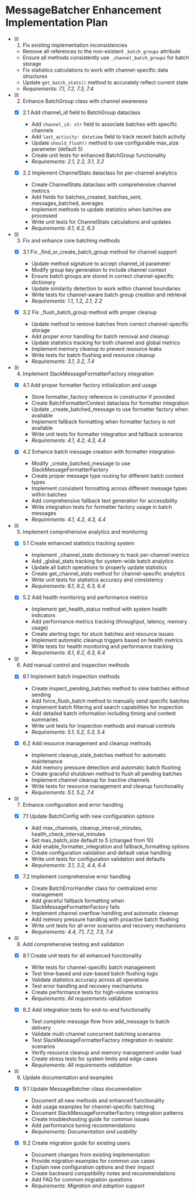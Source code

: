 # MessageBatcher Enhancement Implementation Plan

- [x] 1. Fix existing implementation inconsistencies
  - Remove all references to the non-existent `_batch_groups` attribute
  - Ensure all methods consistently use `_channel_batch_groups` for batch storage
  - Fix statistics calculations to work with channel-specific data structures
  - Update `get_batch_stats()` method to accurately reflect current state
  - _Requirements: 7.1, 7.2, 7.3, 7.4_

- [x] 2. Enhance BatchGroup class with channel awareness
  - [x] 2.1 Add channel_id field to BatchGroup dataclass
    - Add `channel_id: str` field to associate batches with specific channels
    - Add `last_activity: datetime` field to track recent batch activity
    - Update `should_flush()` method to use configurable max_size parameter (default 5)
    - Create unit tests for enhanced BatchGroup functionality
    - _Requirements: 2.1, 2.2, 3.1, 3.2_

  - [x] 2.2 Implement ChannelStats dataclass for per-channel analytics
    - Create ChannelStats dataclass with comprehensive channel metrics
    - Add fields for batches_created, batches_sent, messages_batched, averages
    - Implement methods to update statistics when batches are processed
    - Write unit tests for ChannelStats calculations and updates
    - _Requirements: 6.1, 6.2, 6.3_

- [x] 3. Fix and enhance core batching methods
  - [x] 3.1 Fix _find_or_create_batch_group method for channel support
    - Update method signature to accept channel_id parameter
    - Modify group key generation to include channel context
    - Ensure batch groups are stored in correct channel-specific dictionary
    - Update similarity detection to work within channel boundaries
    - Write tests for channel-aware batch group creation and retrieval
    - _Requirements: 1.1, 1.2, 2.1, 2.2_

  - [x] 3.2 Fix _flush_batch_group method with proper cleanup
    - Update method to remove batches from correct channel-specific storage
    - Add proper error handling for batch removal and cleanup
    - Update statistics tracking for both channel and global metrics
    - Implement memory cleanup to prevent resource leaks
    - Write tests for batch flushing and resource cleanup
    - _Requirements: 3.1, 3.2, 7.4_

- [x] 4. Implement SlackMessageFormatterFactory integration
  - [x] 4.1 Add proper formatter factory initialization and usage
    - Store formatter_factory reference in constructor if provided
    - Create BatchFormatterContext dataclass for formatter integration
    - Update _create_batched_message to use formatter factory when available
    - Implement fallback formatting when formatter factory is not available
    - Write unit tests for formatter integration and fallback scenarios
    - _Requirements: 4.1, 4.2, 4.3, 4.4_

  - [x] 4.2 Enhance batch message creation with formatter integration
    - Modify _create_batched_message to use SlackMessageFormatterFactory
    - Create proper message type routing for different batch content types
    - Implement consistent formatting across different message types within batches
    - Add comprehensive fallback text generation for accessibility
    - Write integration tests for formatter factory usage in batch messages
    - _Requirements: 4.1, 4.2, 4.3, 4.4_

- [x] 5. Implement comprehensive analytics and monitoring
  - [x] 5.1 Create enhanced statistics tracking system
    - Implement _channel_stats dictionary to track per-channel metrics
    - Add _global_stats tracking for system-wide batch analytics
    - Update all batch operations to properly update statistics
    - Create get_channel_stats method for channel-specific analytics
    - Write unit tests for statistics accuracy and consistency
    - _Requirements: 6.1, 6.2, 6.3, 6.4_

  - [x] 5.2 Add health monitoring and performance metrics
    - Implement get_health_status method with system health indicators
    - Add performance metrics tracking (throughput, latency, memory usage)
    - Create alerting logic for stuck batches and resource issues
    - Implement automatic cleanup triggers based on health metrics
    - Write tests for health monitoring and performance tracking
    - _Requirements: 6.1, 6.2, 6.3, 6.4_

- [x] 6. Add manual control and inspection methods
  - [x] 6.1 Implement batch inspection methods
    - Create inspect_pending_batches method to view batches without sending
    - Add force_flush_batch method to manually send specific batches
    - Implement batch filtering and search capabilities for inspection
    - Add detailed batch information including timing and content summaries
    - Write unit tests for inspection methods and manual controls
    - _Requirements: 5.1, 5.2, 5.3, 5.4_

  - [x] 6.2 Add resource management and cleanup methods
    - Implement cleanup_stale_batches method for automatic maintenance
    - Add memory pressure detection and automatic batch flushing
    - Create graceful shutdown method to flush all pending batches
    - Implement channel cleanup for inactive channels
    - Write tests for resource management and cleanup functionality
    - _Requirements: 5.1, 5.2, 7.4_

- [x] 7. Enhance configuration and error handling
  - [x] 7.1 Update BatchConfig with new configuration options
    - Add max_channels, cleanup_interval_minutes, health_check_interval_minutes
    - Set max_batch_size default to 5 (changed from 10)
    - Add enable_formatter_integration and fallback_formatting options
    - Create configuration validation and default value handling
    - Write unit tests for configuration validation and defaults
    - _Requirements: 3.1, 3.2, 4.4, 6.4_

  - [x] 7.2 Implement comprehensive error handling
    - Create BatchErrorHandler class for centralized error management
    - Add graceful fallback formatting when SlackMessageFormatterFactory fails
    - Implement channel overflow handling and automatic cleanup
    - Add memory pressure handling with proactive batch flushing
    - Write unit tests for all error scenarios and recovery mechanisms
    - _Requirements: 4.4, 7.1, 7.2, 7.3, 7.4_

- [x] 8. Add comprehensive testing and validation
  - [x] 8.1 Create unit tests for all enhanced functionality
    - Write tests for channel-specific batch management
    - Test time-based and size-based batch flushing logic
    - Validate statistics accuracy across all operations
    - Test error handling and recovery mechanisms
    - Create performance tests for high-volume scenarios
    - _Requirements: All requirements validation_

  - [x] 8.2 Add integration tests for end-to-end functionality
    - Test complete message flow from add_message to batch delivery
    - Validate multi-channel concurrent batching scenarios
    - Test SlackMessageFormatterFactory integration in realistic scenarios
    - Verify resource cleanup and memory management under load
    - Create stress tests for system limits and edge cases
    - _Requirements: All requirements validation_

- [x] 9. Update documentation and examples
  - [x] 9.1 Update MessageBatcher class documentation
    - Document all new methods and enhanced functionality
    - Add usage examples for channel-specific batching
    - Document SlackMessageFormatterFactory integration patterns
    - Create troubleshooting guide for common issues
    - Add performance tuning recommendations
    - _Requirements: Documentation and usability_

  - [x] 9.2 Create migration guide for existing users
    - Document changes from existing implementation
    - Provide migration examples for common use cases
    - Explain new configuration options and their impact
    - Create backward compatibility notes and recommendations
    - Add FAQ for common migration questions
    - _Requirements: Migration and adoption support_